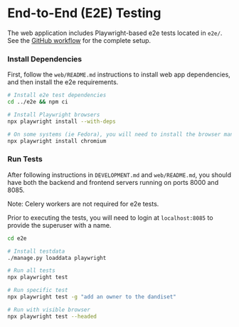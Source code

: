 # End-to-End (E2E) Testing

The web application includes Playwright-based e2e tests located in `e2e/`.
See the [GitHub workflow](.github/workflows/frontend-ci.yml) for the complete setup.

### Install Dependencies

First, follow the `web/README.md` instructions to install web app dependencies, and then install the e2e requirements.

```bash
# Install e2e test dependencies
cd ../e2e && npm ci

# Install Playwright browsers
npx playwright install --with-deps

# On some systems (ie Fedora), you will need to install the browser manually instead of --with-deps:
npx playwright install chromium
```

### Run Tests

After following instructions in `DEVELOPMENT.md` and `web/README.md`, you should have both the backend and frontend servers running on ports 8000 and 8085.

Note: Celery workers are not required for e2e tests.

Prior to executing the tests, you will need to login at `localhost:8085` to provide the superuser with a name.

```bash
cd e2e

# Install testdata
./manage.py loaddata playwright

# Run all tests
npx playwright test

# Run specific test
npx playwright test -g "add an owner to the dandiset"

# Run with visible browser
npx playwright test --headed
```
